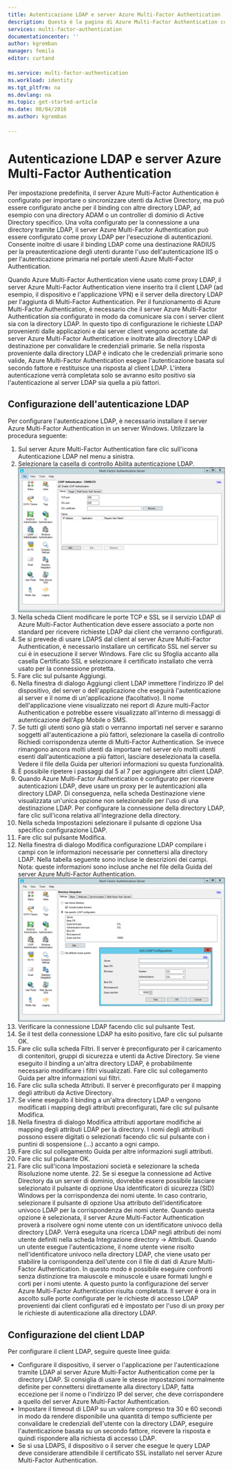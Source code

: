 ```yaml
---
title: Autenticazione LDAP e server Azure Multi-Factor Authentication
description: Questa è la pagina di Azure Multi-Factor Authentication contenente le informazioni utili per distribuire l'autenticazione LDAP e il server Azure Multi-Factor Authentication.
services: multi-factor-authentication
documentationcenter: ''
author: kgremban
manager: femila
editor: curtand

ms.service: multi-factor-authentication
ms.workload: identity
ms.tgt_pltfrm: na
ms.devlang: na
ms.topic: get-started-article
ms.date: 08/04/2016
ms.author: kgremban

---
```

# Autenticazione LDAP e server Azure Multi-Factor Authentication
Per impostazione predefinita, il server Azure Multi-Factor Authentication è configurato per importare o sincronizzare utenti da Active Directory, ma può essere configurato anche per il binding con altre directory LDAP, ad esempio con una directory ADAM o un controller di dominio di Active Directory specifico. Una volta configurato per la connessione a una directory tramite LDAP, il server Azure Multi-Factor Authentication può essere configurato come proxy LDAP per l'esecuzione di autenticazioni. Consente inoltre di usare il binding LDAP come una destinazione RADIUS per la preautenticazione degli utenti durante l'uso dell'autenticazione IIS o per l'autenticazione primaria nel portale utenti Azure Multi-Factor Authentication.

Quando Azure Multi-Factor Authentication viene usato come proxy LDAP, il server Azure Multi-Factor Authentication viene inserito tra il client LDAP (ad esempio, il dispositivo e l'applicazione VPN) e il server della directory LDAP per l'aggiunta di Multi-Factor Authentication. Per il funzionamento di Azure Multi-Factor Authentication, è necessario che il server Azure Multi-Factor Authentication sia configurato in modo da comunicare sia con i server client sia con la directory LDAP. In questo tipo di configurazione le richieste LDAP provenienti dalle applicazioni e dai server client vengono accettate dal server Azure Multi-Factor Authentication e inoltrate alla directory LDAP di destinazione per convalidare le credenziali primarie. Se nella risposta proveniente dalla directory LDAP è indicato che le credenziali primarie sono valide, Azure Multi-Factor Authentication esegue l'autenticazione basata sul secondo fattore e restituisce una risposta al client LDAP. L'intera autenticazione verrà completata solo se avranno esito positivo sia l'autenticazione al server LDAP sia quella a più fattori.

## Configurazione dell'autenticazione LDAP
Per configurare l'autenticazione LDAP, è necessario installare il server Azure Multi-Factor Authentication in un server Windows. Utilizzare la procedura seguente:

1. Sul server Azure Multi-Factor Authentication fare clic sull'icona Autenticazione LDAP nel menu a sinistra.
2. Selezionare la casella di controllo Abilita autenticazione LDAP.![Autenticazione LDAP](./media/multi-factor-authentication-get-started-server-ldap/ldap2.png)
3. Nella scheda Client modificare le porte TCP e SSL se il servizio LDAP di Azure Multi-Factor Authentication deve essere associato a porte non standard per ricevere richieste LDAP dai client che verranno configurati.
4. Se si prevede di usare LDAPS dal client al server Azure Multi-Factor Authentication, è necessario installare un certificato SSL nel server su cui è in esecuzione il server Windows. Fare clic su Sfoglia accanto alla casella Certificato SSL e selezionare il certificato installato che verrà usato per la connessione protetta.
5. Fare clic sul pulsante Aggiungi.
6. Nella finestra di dialogo Aggiungi client LDAP immettere l'indirizzo IP del dispositivo, del server o dell'applicazione che eseguirà l'autenticazione al server e il nome di un'applicazione (facoltativo). Il nome dell'applicazione viene visualizzato nei report di Azure multi-Factor Authentication e potrebbe essere visualizzato all'interno di messaggi di autenticazione dell'App Mobile o SMS.
7. Se tutti gli utenti sono già stati o verranno importati nel server e saranno soggetti all'autenticazione a più fattori, selezionare la casella di controllo Richiedi corrispondenza utente di Multi-Factor Authentication. Se invece rimangono ancora molti utenti da importare nel server e/o molti utenti esenti dall'autenticazione a più fattori, lasciare deselezionata la casella. Vedere il file della Guida per ulteriori informazioni su questa funzionalità.
8. È possibile ripetere i passaggi dal 5 al 7 per aggiungere altri client LDAP.
9. Quando Azure Multi-Factor Authentication è configurato per ricevere autenticazioni LDAP, deve usare un proxy per le autenticazioni alla directory LDAP. Di conseguenza, nella scheda Destinazione viene visualizzata un'unica opzione non selezionabile per l'uso di una destinazione LDAP. Per configurare la connessione della directory LDAP, fare clic sull'icona relativa all'integrazione della directory.
10. Nella scheda Impostazioni selezionare il pulsante di opzione Usa specifico configurazione LDAP.
11. Fare clic sul pulsante Modifica.
12. Nella finestra di dialogo Modifica configurazione LDAP compilare i campi con le informazioni necessarie per connettersi alla directory LDAP. Nella tabella seguente sono incluse le descrizioni dei campi. Nota: queste informazioni sono incluse anche nel file della Guida del server Azure Multi-Factor Authentication.![Integrazione di directory](./media/multi-factor-authentication-get-started-server-ldap/ldap.png)
13. Verificare la connessione LDAP facendo clic sul pulsante Test.
14. Se il test della connessione LDAP ha esito positivo, fare clic sul pulsante OK.
15. Fare clic sulla scheda Filtri. Il server è preconfigurato per il caricamento di contenitori, gruppi di sicurezza e utenti da Active Directory. Se viene eseguito il binding a un'altra directory LDAP, è probabilmente necessario modificare i filtri visualizzati. Fare clic sul collegamento Guida per altre informazioni sui filtri.
16. Fare clic sulla scheda Attributi. Il server è preconfigurato per il mapping degli attributi da Active Directory.
17. Se viene eseguito il binding a un'altra directory LDAP o vengono modificati i mapping degli attributi preconfigurati, fare clic sul pulsante Modifica.
18. Nella finestra di dialogo Modifica attributi apportare modifiche ai mapping degli attributi LDAP per la directory. I nomi degli attributi possono essere digitati o selezionati facendo clic sul pulsante con i puntini di sospensione (...) accanto a ogni campo.
19. Fare clic sul collegamento Guida per altre informazioni sugli attributi.
20. Fare clic sul pulsante OK.
21. Fare clic sull'icona Impostazioni società e selezionare la scheda Risoluzione nome utente. 22. Se si esegue la connessione ad Active Directory da un server di dominio, dovrebbe essere possibile lasciare selezionato il pulsante di opzione Usa identificatori di sicurezza (SID) Windows per la corrispondenza dei nomi utente. In caso contrario, selezionare il pulsante di opzione Usa attributo dell'identificatore univoco LDAP per la corrispondenza dei nomi utente. Quando questa opzione è selezionata, il server Azure Multi-Factor Authentication proverà a risolvere ogni nome utente con un identificatore univoco della directory LDAP. Verrà eseguita una ricerca LDAP negli attributi dei nomi utente definiti nella scheda Integrazione directory -> Attributi. Quando un utente esegue l'autenticazione, il nome utente viene risolto nell'identificatore univoco nella directory LDAP, che viene usato per stabilire la corrispondenza dell'utente con il file di dati di Azure Multi-Factor Authentication. In questo modo è possibile eseguire confronti senza distinzione tra maiuscole e minuscole e usare formati lunghi e corti per i nomi utente. A questo punto la configurazione del server Azure Multi-Factor Authentication risulta completata. Il server è ora in ascolto sulle porte configurate per le richieste di accesso LDAP provenienti dai client configurati ed è impostato per l'uso di un proxy per le richieste di autenticazione alla directory LDAP.

## Configurazione del client LDAP
Per configurare il client LDAP, seguire queste linee guida:

* Configurare il dispositivo, il server o l'applicazione per l'autenticazione tramite LDAP al server Azure Multi-Factor Authentication come per la directory LDAP. Si consiglia di usare le stesse impostazioni normalmente definite per connettersi direttamente alla directory LDAP, fatta eccezione per il nome o l'indirizzo IP del server, che deve corrispondere a quello del server Azure Multi-Factor Authentication.
* Impostare il timeout di LDAP su un valore compreso tra 30 e 60 secondi in modo da rendere disponibile una quantità di tempo sufficiente per convalidare le credenziali dell'utente con la directory LDAP, eseguire l'autenticazione basata su un secondo fattore, ricevere la risposta e quindi rispondere alla richiesta di accesso LDAP.
* Se si usa LDAPS, il dispositivo o il server che esegue le query LDAP deve considerare attendibile il certificato SSL installato nel server Azure Multi-Factor Authentication.

<!---HONumber=AcomDC_0921_2016-->
